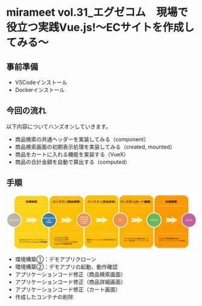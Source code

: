 # mirameet vol.31_エグゼコム　現場で役立つ実践Vue.js!～ECサイトを作成してみる～

## 事前準備
- VSCodeインストール
- Dockerインストール

## 今回の流れ
以下内容についてハンズオンしていきます。
- 商品検索の共通ヘッダーを実装してみる（component）
- 商品検索画面の初期表示処理を実装してみる（created, mounted）
- 商品をカートに入れる機能を実装する（VueX）
- 商品の合計金額を自動で算出する（computed）

## 手順

![gras](img/handson.jpg)

- 環境構築①：デモアプリクローン
- 環境構築②：デモアプリの起動、動作確認
- アプリケーションコード修正（商品検索画面）
- アプリケーションコード修正（商品詳細画面）
- アプリケーションコード修正（カート画面）
- 作成したコンテナの削除